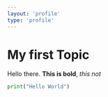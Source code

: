```yaml
---
layout: 'profile'
type: 'profile'
---
```


# My first Topic
Hello there. **This is bold**, *this not*

```python
print("Hello World")
```